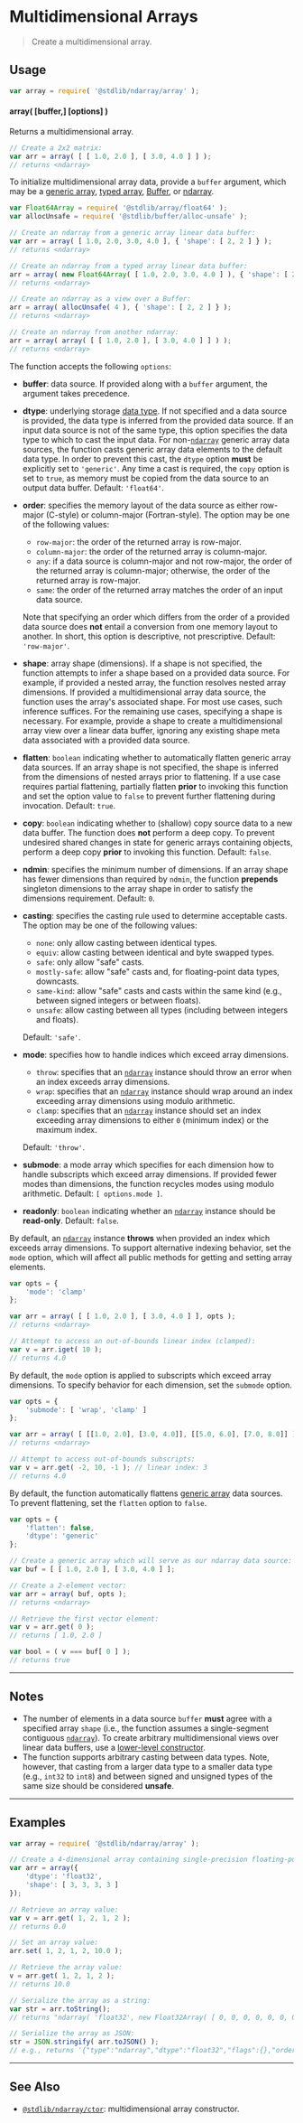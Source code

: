 <!--

@license Apache-2.0

Copyright (c) 2018 The Stdlib Authors.

Licensed under the Apache License, Version 2.0 (the "License");
you may not use this file except in compliance with the License.
You may obtain a copy of the License at

   http://www.apache.org/licenses/LICENSE-2.0

Unless required by applicable law or agreed to in writing, software
distributed under the License is distributed on an "AS IS" BASIS,
WITHOUT WARRANTIES OR CONDITIONS OF ANY KIND, either express or implied.
See the License for the specific language governing permissions and
limitations under the License.

-->

# Multidimensional Arrays

> Create a multidimensional array.

<!-- Section to include introductory text. Make sure to keep an empty line after the intro `section` element and another before the `/section` close. -->

<section class="intro">

</section>

<!-- /.intro -->

<!-- Package usage documentation. -->

<section class="usage">

## Usage

```javascript
var array = require( '@stdlib/ndarray/array' );
```

<a name="main"></a>

#### array( \[buffer,] \[options] )

Returns a multidimensional array.

```javascript
// Create a 2x2 matrix:
var arr = array( [ [ 1.0, 2.0 ], [ 3.0, 4.0 ] ] );
// returns <ndarray>
```

To initialize multidimensional array data, provide a `buffer` argument, which may be a [generic array][@stdlib/array/generic], [typed array][@stdlib/array/typed], [Buffer][@stdlib/buffer/ctor], or [ndarray][@stdlib/ndarray/ctor].

<!-- eslint-disable object-curly-spacing, object-curly-newline -->

```javascript
var Float64Array = require( '@stdlib/array/float64' );
var allocUnsafe = require( '@stdlib/buffer/alloc-unsafe' );

// Create an ndarray from a generic array linear data buffer:
var arr = array( [ 1.0, 2.0, 3.0, 4.0 ], { 'shape': [ 2, 2 ] } );
// returns <ndarray>

// Create an ndarray from a typed array linear data buffer:
arr = array( new Float64Array( [ 1.0, 2.0, 3.0, 4.0 ] ), { 'shape': [ 2, 2 ] } );
// returns <ndarray>

// Create an ndarray as a view over a Buffer:
arr = array( allocUnsafe( 4 ), { 'shape': [ 2, 2 ] } );
// returns <ndarray>

// Create an ndarray from another ndarray:
arr = array( array( [ [ 1.0, 2.0 ], [ 3.0, 4.0 ] ] ) );
// returns <ndarray>
```

The function accepts the following `options`:

-   **buffer**: data source. If provided along with a `buffer` argument, the argument takes precedence.

-   **dtype**: underlying storage [data type][@stdlib/ndarray/dtypes]. If not specified and a data source is provided, the data type is inferred from the provided data source. If an input data source is not of the same type, this option specifies the data type to which to cast the input data. For non-[`ndarray`][@stdlib/ndarray/ctor] generic array data sources, the function casts generic array data elements to the default data type. In order to prevent this cast, the `dtype` option **must** be explicitly set to `'generic'`. Any time a cast is required, the `copy` option is set to `true`, as memory must be copied from the data source to an output data buffer. Default: `'float64'`.

-   **order**: specifies the memory layout of the data source as either row-major (C-style) or column-major (Fortran-style). The option may be one of the following values:

    -   `row-major`: the order of the returned array is row-major.
    -   `column-major`: the order of the returned array is column-major.
    -   `any`: if a data source is column-major and not row-major, the order of the returned array is column-major; otherwise, the order of the returned array is row-major.
    -   `same`: the order of the returned array matches the order of an input data source.

    Note that specifying an order which differs from the order of a provided data source does **not** entail a conversion from one memory layout to another. In short, this option is descriptive, not prescriptive. Default: `'row-major'`.

-   **shape**: array shape (dimensions). If a shape is not specified, the function attempts to infer a shape based on a provided data source. For example, if provided a nested array, the function resolves nested array dimensions. If provided a multidimensional array data source, the function uses the array's associated shape. For most use cases, such inference suffices. For the remaining use cases, specifying a shape is necessary. For example, provide a shape to create a multidimensional array view over a linear data buffer, ignoring any existing shape meta data associated with a provided data source.

-   **flatten**: `boolean` indicating whether to automatically flatten generic array data sources. If an array shape is not specified, the shape is inferred from the dimensions of nested arrays prior to flattening. If a use case requires partial flattening, partially flatten **prior** to invoking this function and set the option value to `false` to prevent further flattening during invocation. Default: `true`.

-   **copy**: `boolean` indicating whether to (shallow) copy source data to a new data buffer. The function does **not** perform a deep copy. To prevent undesired shared changes in state for generic arrays containing objects, perform a deep copy **prior** to invoking this function. Default: `false`.

-   **ndmin**: specifies the minimum number of dimensions. If an array shape has fewer dimensions than required by `ndmin`, the function **prepends** singleton dimensions to the array shape in order to satisfy the dimensions requirement. Default: `0`.

-   **casting**: specifies the casting rule used to determine acceptable casts. The option may be one of the following values:

    -   `none`: only allow casting between identical types.
    -   `equiv`: allow casting between identical and byte swapped types.
    -   `safe`: only allow "safe" casts.
    -   `mostly-safe`: allow "safe" casts and, for floating-point data types, downcasts.
    -   `same-kind`: allow "safe" casts and casts within the same kind (e.g., between signed integers or between floats).
    -   `unsafe`: allow casting between all types (including between integers and floats).

    Default: `'safe'`.

-   **mode**: specifies how to handle indices which exceed array dimensions.

    -   `throw`: specifies that an [`ndarray`][@stdlib/ndarray/ctor] instance should throw an error when an index exceeds array dimensions.
    -   `wrap`: specifies that an [`ndarray`][@stdlib/ndarray/ctor] instance should wrap around an index exceeding array dimensions using modulo arithmetic.
    -   `clamp`: specifies that an [`ndarray`][@stdlib/ndarray/ctor] instance should set an index exceeding array dimensions to either `0` (minimum index) or the maximum index.

    Default: `'throw'`.

-   **submode**: a mode array which specifies for each dimension how to handle subscripts which exceed array dimensions. If provided fewer modes than dimensions, the function recycles modes using modulo arithmetic. Default: `[ options.mode ]`.

-   **readonly**: `boolean` indicating whether an [`ndarray`][@stdlib/ndarray/ctor] instance should be **read-only**. Default: `false`.

By default, an [`ndarray`][@stdlib/ndarray/ctor] instance **throws** when provided an index which exceeds array dimensions. To support alternative indexing behavior, set the `mode` option, which will affect all public methods for getting and setting array elements.

```javascript
var opts = {
    'mode': 'clamp'
};

var arr = array( [ [ 1.0, 2.0 ], [ 3.0, 4.0 ] ], opts );
// returns <ndarray>

// Attempt to access an out-of-bounds linear index (clamped):
var v = arr.iget( 10 );
// returns 4.0
```

By default, the `mode` option is applied to subscripts which exceed array dimensions. To specify behavior for each dimension, set the `submode` option.

```javascript
var opts = {
    'submode': [ 'wrap', 'clamp' ]
};

var arr = array( [ [[1.0, 2.0], [3.0, 4.0]], [[5.0, 6.0], [7.0, 8.0]] ], opts );
// returns <ndarray>

// Attempt to access out-of-bounds subscripts:
var v = arr.get( -2, 10, -1 ); // linear index: 3
// returns 4.0
```

By default, the function automatically flattens [generic array][@stdlib/array/generic] data sources. To prevent flattening, set the `flatten` option to `false`.

```javascript
var opts = {
    'flatten': false,
    'dtype': 'generic'
};

// Create a generic array which will serve as our ndarray data source:
var buf = [ [ 1.0, 2.0 ], [ 3.0, 4.0 ] ];

// Create a 2-element vector:
var arr = array( buf, opts );
// returns <ndarray>

// Retrieve the first vector element:
var v = arr.get( 0 );
// returns [ 1.0, 2.0 ]

var bool = ( v === buf[ 0 ] );
// returns true
```

</section>

<!-- /.usage -->

<!-- Package usage notes. Make sure to keep an empty line after the `section` element and another before the `/section` close. -->

<section class="notes">

* * *

## Notes

-   The number of elements in a data source `buffer` **must** agree with a specified array `shape` (i.e., the function assumes a single-segment contiguous [`ndarray`][@stdlib/ndarray/ctor]). To create arbitrary multidimensional views over linear data buffers, use a [lower-level constructor][@stdlib/ndarray/ctor].
-   The function supports arbitrary casting between data types. Note, however, that casting from a larger data type to a smaller data type (e.g., `int32` to `int8`) and between signed and unsigned types of the same size should be considered **unsafe**. 

</section>

<!-- /.notes -->

<!-- Package usage examples. -->

<section class="examples">

* * *

## Examples

<!-- eslint no-undef: "error" -->

```javascript
var array = require( '@stdlib/ndarray/array' );

// Create a 4-dimensional array containing single-precision floating-point numbers:
var arr = array({
    'dtype': 'float32',
    'shape': [ 3, 3, 3, 3 ]
});

// Retrieve an array value:
var v = arr.get( 1, 2, 1, 2 );
// returns 0.0

// Set an array value:
arr.set( 1, 2, 1, 2, 10.0 );

// Retrieve the array value:
v = arr.get( 1, 2, 1, 2 );
// returns 10.0

// Serialize the array as a string:
var str = arr.toString();
// returns "ndarray( 'float32', new Float32Array( [ 0, 0, 0, 0, 0, 0, 0, 0, 0, 0, 0, 0, 0, 0, 0, 0, 0, 0, 0, 0, 0, 0, 0, 0, 0, 0, 0, 0, 0, 0, 0, 0, 0, 0, 0, 0, 0, 0, 0, 0, 0, 0, 0, 0, 0, 0, 0, 0, 0, 0, 10, 0, 0, 0, 0, 0, 0, 0, 0, 0, 0, 0, 0, 0, 0, 0, 0, 0, 0, 0, 0, 0, 0, 0, 0, 0, 0, 0, 0, 0, 0 ] ), [ 3, 3, 3, 3 ], [ 27, 9, 3, 1 ], 0, 'row-major' )"

// Serialize the array as JSON:
str = JSON.stringify( arr.toJSON() );
// e.g., returns '{"type":"ndarray","dtype":"float32","flags":{},"order":"row-major","shape":[3,3,3,3],"strides":[27,9,3,1],"data":[0,0,0,0,0,0,0,0,0,0,0,0,0,0,0,0,0,0,0,0,0,0,0,0,0,0,0,0,0,0,0,0,0,0,0,0,0,0,0,0,0,0,0,0,0,0,0,0,0,0,10,0,0,0,0,0,0,0,0,0,0,0,0,0,0,0,0,0,0,0,0,0,0,0,0,0,0,0,0,0,0]}'
```

</section>

<!-- /.examples -->

<!-- Section to include cited references. If references are included, add a horizontal rule *before* the section. Make sure to keep an empty line after the `section` element and another before the `/section` close. -->

<section class="references">

</section>

<!-- /.references -->

<!-- Section for related `stdlib` packages. Do not manually edit this section, as it is automatically populated. -->

<section class="related">

* * *

## See Also

-   <span class="package-name">[`@stdlib/ndarray/ctor`][@stdlib/ndarray/ctor]</span><span class="delimiter">: </span><span class="description">multidimensional array constructor.</span>

</section>

<!-- /.related -->

<!-- Section for all links. Make sure to keep an empty line after the `section` element and another before the `/section` close. -->

<section class="links">

[@stdlib/ndarray/dtypes]: https://github.com/stdlib-js/stdlib/tree/develop/lib/node_modules/%40stdlib/ndarray/dtypes

[@stdlib/array/generic]: https://github.com/stdlib-js/stdlib/tree/develop/lib/node_modules/%40stdlib/array/generic

[@stdlib/array/typed]: https://github.com/stdlib-js/stdlib/tree/develop/lib/node_modules/%40stdlib/array/typed

[@stdlib/buffer/ctor]: https://github.com/stdlib-js/stdlib/tree/develop/lib/node_modules/%40stdlib/buffer/ctor

<!-- <related-links> -->

[@stdlib/ndarray/ctor]: https://github.com/stdlib-js/stdlib/tree/develop/lib/node_modules/%40stdlib/ndarray/ctor

<!-- </related-links> -->

</section>

<!-- /.links -->
